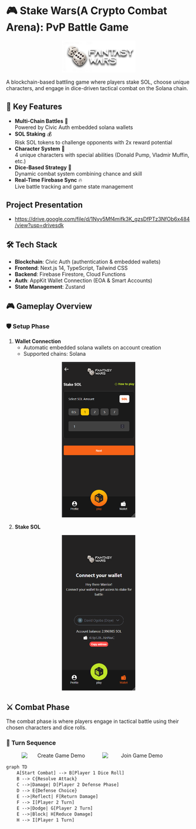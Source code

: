 # 🎮 Stake Wars(A Crypto Combat Arena): PvP Battle Game

<div align="center">
  <img src="./public/stake-wars-logo.png" alt="Logo" width="200"/>
</div>

A blockchain-based battling game where players stake SOL, choose unique characters, and engage in dice-driven tactical combat on the Solana chain.

## 🌟 Key Features
- **Multi-Chain Battles** 🔗  
  Powered by Civic Auth embedded solana wallets
- **SOL Staking** 💰  
  Risk SOL tokens to challenge opponents with 2x reward potential
- **Character System** 🦸  
  4 unique characters with special abilities (Donald Pump, Vladmir Muffin, etc.)
- **Dice-Based Strategy** 🎲  
  Dynamic combat system combining chance and skill
- **Real-Time Firebase Sync** 🔥  
  Live battle tracking and game state management

## Project Presentation
- https://drive.google.com/file/d/1Nyv5Mf4mifk3K_gzsDfPTz3NfOb6x484/view?usp=drivesdk

## 🛠 Tech Stack
- **Blockchain**: Civic Auth (authentication & embedded wallets)
- **Frontend**: Next.js 14, TypeScript, Tailwind CSS
- **Backend**: Firebase Firestore, Cloud Functions
- **Auth**: AppKit Wallet Connection (EOA & Smart Accounts)
- **State Management**: Zustand

## 🎮 Gameplay Overview

### 🛡️ Setup Phase

1. **Wallet Connection**
   - Automatic embedded solana wallets on account creation
   - Supported chains: Solana

<div align="center">
  <img src="/public/stake-sol.png" alt="Logo" width="200"/>
</div>

2. **Stake SOL**

<div align="center">
  <img src="/public/wallet-sol.png" alt="Logo" width="200"/>
</div>

## ⚔️ Combat Phase
The combat phase is where players engage in tactical battle using their chosen characters and dice rolls.

### 🔄 Turn Sequence
<div align="center">
  <div style="display: flex; justify-content: center; gap: 20px;">
    <img src="/public/won.gif" alt="Create Game Demo" width="200"/>
    <img src="/public/lost.gif" alt="Join Game Demo" width="200"/>
  </div>
</div>

```mermaid
graph TD
    A[Start Combat] --> B[Player 1 Dice Roll]
    B --> C{Resolve Attack}
    C -->|Damage| D[Player 2 Defense Phase]
    D --> E{Defense Choice}
    E -->|Reflect| F[Return Damage]
    F --> I[Player 2 Turn]
    E -->|Dodge| G[Player 2 Turn]
    E -->|Block| H[Reduce Damage]
    H --> I[Player 1 Turn]
```
